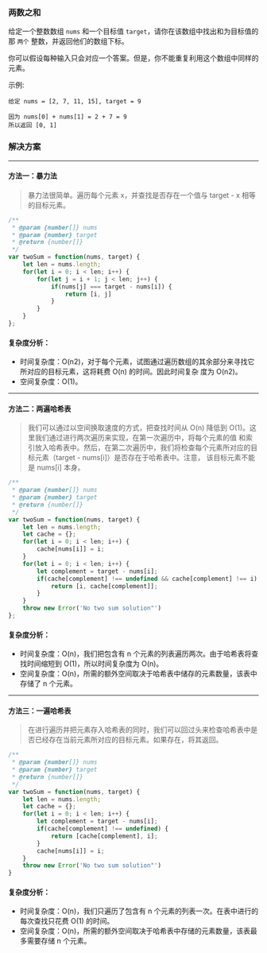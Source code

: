 ### 两数之和

给定一个整数数组 `nums` 和一个目标值 `target`，请你在该数组中找出和为目标值的那 `两个` 整数，并返回他们的数组下标。

你可以假设每种输入只会对应一个答案。但是，你不能重复利用这个数组中同样的元素。

示例:

```
给定 nums = [2, 7, 11, 15], target = 9

因为 nums[0] + nums[1] = 2 + 7 = 9
所以返回 [0, 1]
```

### 解决方案

------

#### 方法一：暴力法

> 暴力法很简单。遍历每个元素 x，并查找是否存在一个值与 target - x 相等的目标元素。

```javascript
/**
 * @param {number[]} nums
 * @param {number} target
 * @return {number[]}
 */
var twoSum = function(nums, target) {
    let len = nums.length;
    for(let i = 0; i < len; i++) {
        for(let j = i + 1; j < len; j++) {
            if(nums[j] === target - nums[i]) {
                return [i, j]
            }
        }
    }
};
```
#### 复杂度分析：

- 时间复杂度：O(n2)，对于每个元素，试图通过遍历数组的其余部分来寻找它所对应的目标元素，这将耗费 O(n) 的时间。因此时间复杂
度为 O(n2)。
- 空间复杂度：O(1)。

------

#### 方法二：两遍哈希表

> 我们可以通过以空间换取速度的方式，把查找时间从 O(n) 降低到 O(1)。这里我们通过进行两次遍历来实现，在第一次遍历中，将每个元素的值
> 和索引放入哈希表中。然后，在第二次遍历中，我们将检查每个元素所对应的目标元素（target - nums[i]）是否存在于哈希表中。注意，
> 该目标元素不能是 nums[i] 本身。

```javascript
/**
 * @param {number[]} nums
 * @param {number} target
 * @return {number[]}
 */
var twoSum = function(nums, target) {
    let len = nums.length;
    let cache = {};
    for(let i = 0; i < len; i++) {
        cache[nums[i]] = i;
    }
    for(let i = 0; i < len; i++) {
        let complement = target - nums[i];
        if(cache[complement] !== undefined && cache[complement] !== i) {
            return [i, cache[complement]];
        }
    }
    throw new Error('No two sum solution"')
};
```

#### 复杂度分析：

- 时间复杂度：O(n)，我们把包含有 n 个元素的列表遍历两次。由于哈希表将查找时间缩短到 O(1)，所以时间复杂度为 O(n)。
- 空间复杂度：O(n)，所需的额外空间取决于哈希表中储存的元素数量，该表中存储了 n 个元素。

------

#### 方法三：一遍哈希表

> 在进行遍历并把元素存入哈希表的同时，我们可以回过头来检查哈希表中是否已经存在当前元素所对应的目标元素。如果存在，将其返回。

```javascript
/**
 * @param {number[]} nums
 * @param {number} target
 * @return {number[]}
 */
var twoSum = function(nums, target) {
    let len = nums.length;
    let cache = {};
    for(let i = 0; i < len; i++) {
        let complement = target - nums[i];
        if(cache[complement] !== undefined) {
            return [cache[complement], i];
        }
        cache[nums[i]] = i;
    }
    throw new Error('No two sum solution"')
}
```

#### 复杂度分析：

- 时间复杂度：O(n)，我们只遍历了包含有 n 个元素的列表一次。在表中进行的每次查找只花费 O(1) 的时间。
- 空间复杂度：O(n)，所需的额外空间取决于哈希表中存储的元素数量，该表最多需要存储 n 个元素。
